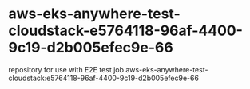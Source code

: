 # aws-eks-anywhere-test-cloudstack-e5764118-96af-4400-9c19-d2b005efec9e-66
repository for use with E2E test job aws-eks-anywhere-test-cloudstack:e5764118-96af-4400-9c19-d2b005efec9e-66
